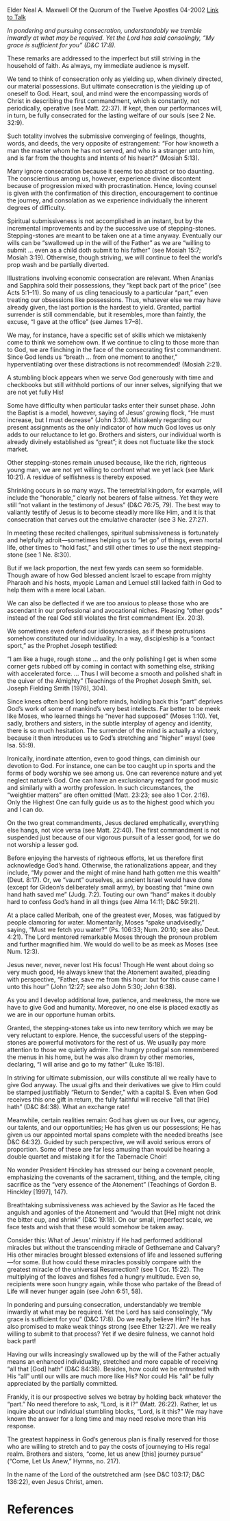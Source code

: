 Elder Neal A. Maxwell
Of the Quorum of the Twelve Apostles
04-2002
[Link to Talk](https://www.churchofjesuschrist.org/study/general-conference/2002/04/consecrate-thy-performance?lang=eng)

_In pondering and pursuing consecration, understandably we tremble inwardly at what may be required. Yet the Lord has said consolingly, “My grace is sufficient for you” (D&C 17:8)._

These remarks are addressed to the imperfect but still striving in the household of faith. As always, my immediate audience is myself.

We tend to think of consecration only as yielding up, when divinely directed, our material possessions. But ultimate consecration is the yielding up of oneself to God. Heart, soul, and mind were the encompassing words of Christ in describing the first commandment, which is constantly, not periodically, operative (see Matt. 22:37). If kept, then our performances will, in turn, be fully consecrated for the lasting welfare of our souls (see 2 Ne. 32:9).

Such totality involves the submissive converging of feelings, thoughts, words, and deeds, the very opposite of estrangement: “For how knoweth a man the master whom he has not served, and who is a stranger unto him, and is far from the thoughts and intents of his heart?” (Mosiah 5:13).

Many ignore consecration because it seems too abstract or too daunting. The conscientious among us, however, experience divine discontent because of progression mixed with procrastination. Hence, loving counsel is given with the confirmation of this direction, encouragement to continue the journey, and consolation as we experience individually the inherent degrees of difficulty.

Spiritual submissiveness is not accomplished in an instant, but by the incremental improvements and by the successive use of stepping-stones. Stepping-stones are meant to be taken one at a time anyway. Eventually our wills can be “swallowed up in the will of the Father” as we are “willing to submit … even as a child doth submit to his father” (see Mosiah 15:7; Mosiah 3:19). Otherwise, though striving, we will continue to feel the world’s prop wash and be partially diverted.

Illustrations involving economic consecration are relevant. When Ananias and Sapphira sold their possessions, they “kept back part of the price” (see Acts 5:1–11). So many of us cling tenaciously to a particular “part,” even treating our obsessions like possessions. Thus, whatever else we may have already given, the last portion is the hardest to yield. Granted, partial surrender is still commendable, but it resembles, more than faintly, the excuse, “I gave at the office” (see James 1:7–8).

We may, for instance, have a specific set of skills which we mistakenly come to think we somehow own. If we continue to cling to those more than to God, we are flinching in the face of the consecrating first commandment. Since God lends us “breath … from one moment to another,” hyperventilating over these distractions is not recommended! (Mosiah 2:21).

A stumbling block appears when we serve God generously with time and checkbooks but still withhold portions of our inner selves, signifying that we are not yet fully His!

Some have difficulty when particular tasks enter their sunset phase. John the Baptist is a model, however, saying of Jesus’ growing flock, “He must increase, but I must decrease” (John 3:30). Mistakenly regarding our present assignments as the only indicator of how much God loves us only adds to our reluctance to let go. Brothers and sisters, our individual worth is already divinely established as “great”; it does not fluctuate like the stock market.

Other stepping-stones remain unused because, like the rich, righteous young man, we are not yet willing to confront what we yet lack (see Mark 10:21). A residue of selfishness is thereby exposed.

Shrinking occurs in so many ways. The terrestrial kingdom, for example, will include the “honorable,” clearly not bearers of false witness. Yet they were still “not valiant in the testimony of Jesus” (D&C 76:75, 79). The best way to valiantly testify of Jesus is to become steadily more like Him, and it is that consecration that carves out the emulative character (see 3 Ne. 27:27).

In meeting these recited challenges, spiritual submissiveness is fortunately and helpfully adroit—sometimes helping us to “let go” of things, even mortal life, other times to “hold fast,” and still other times to use the next stepping-stone (see 1 Ne. 8:30).

But if we lack proportion, the next few yards can seem so formidable. Though aware of how God blessed ancient Israel to escape from mighty Pharaoh and his hosts, myopic Laman and Lemuel still lacked faith in God to help them with a mere local Laban.

We can also be deflected if we are too anxious to please those who are ascendant in our professional and avocational niches. Pleasing “other gods” instead of the real God still violates the first commandment (Ex. 20:3).

We sometimes even defend our idiosyncrasies, as if these protrusions somehow constituted our individuality. In a way, discipleship is a “contact sport,” as the Prophet Joseph testified:

“I am like a huge, rough stone … and the only polishing I get is when some corner gets rubbed off by coming in contact with something else, striking with accelerated force. … Thus I will become a smooth and polished shaft in the quiver of the Almighty” (Teachings of the Prophet Joseph Smith, sel. Joseph Fielding Smith [1976], 304).

Since knees often bend long before minds, holding back this “part” deprives God’s work of some of mankind’s very best intellects. Far better to be meek like Moses, who learned things he “never had supposed” (Moses 1:10). Yet, sadly, brothers and sisters, in the subtle interplay of agency and identity, there is so much hesitation. The surrender of the mind is actually a victory, because it then introduces us to God’s stretching and “higher” ways! (see Isa. 55:9).

Ironically, inordinate attention, even to good things, can diminish our devotion to God. For instance, one can be too caught up in sports and the forms of body worship we see among us. One can reverence nature and yet neglect nature’s God. One can have an exclusionary regard for good music and similarly with a worthy profession. In such circumstances, the “weightier matters” are often omitted (Matt. 23:23; see also 1 Cor. 2:16). Only the Highest One can fully guide us as to the highest good which you and I can do.

On the two great commandments, Jesus declared emphatically, everything else hangs, not vice versa (see Matt. 22:40). The first commandment is not suspended just because of our vigorous pursuit of a lesser good, for we do not worship a lesser god.

Before enjoying the harvests of righteous efforts, let us therefore first acknowledge God’s hand. Otherwise, the rationalizations appear, and they include, “My power and the might of mine hand hath gotten me this wealth” (Deut. 8:17). Or, we “vaunt” ourselves, as ancient Israel would have done (except for Gideon’s deliberately small army), by boasting that “mine own hand hath saved me” (Judg. 7:2). Touting our own “hand” makes it doubly hard to confess God’s hand in all things (see Alma 14:11; D&C 59:21).

At a place called Meribah, one of the greatest ever, Moses, was fatigued by people clamoring for water. Momentarily, Moses “spake unadvisedly,” saying, “Must we fetch you water?” (Ps. 106:33; Num. 20:10; see also Deut. 4:21). The Lord mentored remarkable Moses through the pronoun problem and further magnified him. We would do well to be as meek as Moses (see Num. 12:3).

Jesus never, never, never lost His focus! Though He went about doing so very much good, He always knew that the Atonement awaited, pleading with perspective, “Father, save me from this hour: but for this cause came I unto this hour” (John 12:27; see also John 5:30; John 6:38).

As you and I develop additional love, patience, and meekness, the more we have to give God and humanity. Moreover, no one else is placed exactly as we are in our opportune human orbits.

Granted, the stepping-stones take us into new territory which we may be very reluctant to explore. Hence, the successful users of the stepping-stones are powerful motivators for the rest of us. We usually pay more attention to those we quietly admire. The hungry prodigal son remembered the menus in his home, but he was also drawn by other memories, declaring, “I will arise and go to my father” (Luke 15:18).

In striving for ultimate submission, our wills constitute all we really have to give God anyway. The usual gifts and their derivatives we give to Him could be stamped justifiably “Return to Sender,” with a capital S. Even when God receives this one gift in return, the fully faithful will receive “all that [He] hath” (D&C 84:38). What an exchange rate!

Meanwhile, certain realities remain: God has given us our lives, our agency, our talents, and our opportunities; He has given us our possessions; He has given us our appointed mortal spans complete with the needed breaths (see D&C 64:32). Guided by such perspective, we will avoid serious errors of proportion. Some of these are far less amusing than would be hearing a double quartet and mistaking it for the Tabernacle Choir!

No wonder President Hinckley has stressed our being a covenant people, emphasizing the covenants of the sacrament, tithing, and the temple, citing sacrifice as the “very essence of the Atonement” (Teachings of Gordon B. Hinckley [1997], 147).

Breathtaking submissiveness was achieved by the Savior as He faced the anguish and agonies of the Atonement and “would that [He] might not drink the bitter cup, and shrink” (D&C 19:18). On our small, imperfect scale, we face tests and wish that these would somehow be taken away.

Consider this: What of Jesus’ ministry if He had performed additional miracles but without the transcending miracle of Gethsemane and Calvary? His other miracles brought blessed extensions of life and lessened suffering—for some. But how could these miracles possibly compare with the greatest miracle of the universal Resurrection? (see 1 Cor. 15:22). The multiplying of the loaves and fishes fed a hungry multitude. Even so, recipients were soon hungry again, while those who partake of the Bread of Life will never hunger again (see John 6:51, 58).

In pondering and pursuing consecration, understandably we tremble inwardly at what may be required. Yet the Lord has said consolingly, “My grace is sufficient for you” (D&C 17:8). Do we really believe Him? He has also promised to make weak things strong (see Ether 12:27). Are we really willing to submit to that process? Yet if we desire fulness, we cannot hold back part!

Having our wills increasingly swallowed up by the will of the Father actually means an enhanced individuality, stretched and more capable of receiving “all that [God] hath” (D&C 84:38). Besides, how could we be entrusted with His “all” until our wills are much more like His? Nor could His “all” be fully appreciated by the partially committed.

Frankly, it is our prospective selves we betray by holding back whatever the “part.” No need therefore to ask, “Lord, is it I?” (Matt. 26:22). Rather, let us inquire about our individual stumbling blocks, “Lord, is it this?” We may have known the answer for a long time and may need resolve more than His response.

The greatest happiness in God’s generous plan is finally reserved for those who are willing to stretch and to pay the costs of journeying to His regal realm. Brothers and sisters, “come, let us anew [this] journey pursue” (“Come, Let Us Anew,” Hymns, no. 217).

In the name of the Lord of the outstretched arm (see D&C 103:17; D&C 136:22), even Jesus Christ, amen.

# References

